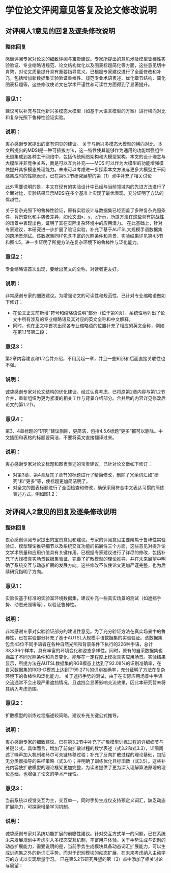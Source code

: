 # 学位论文评阅意见答复及论文修改说明

## 对评阅人1意见的回复及逐条修改说明
### 整体回复
感谢评阅专家对论文的细致评阅与宝贵建议。专家所提出的意见涉及模型鲁棒性实验验证、专业缩略语规范、论文结构优化以及图表标题简化等方面，这些意见切中肯綮，对论文质量提升具有重要指导意义。已根据专家建议进行了全面修改和补充，包括增加新数据集实验验证鲁棒性、规范专业术语表述、优化章节结构、简化图表标题等，这些修改使论文在学术严谨性和可读性方面得到了显著提升。

### 意见1：
建议可以补充与其他新兴多模态大模型（如基于大语言模型的方案）进行横向对比和复杂光照下鲁棒性验证实验。
### 说明：
衷心感谢专家提出的富有洞见的建议。
关于与新兴多模态大模型的横向对比，本文所提出的MDSI是一种可插拔方法，这一特性使其能够作为通用的功能增强组件无缝集成到各种主干网络中，包括传统网络架构和大模型架构。本文的设计理念与大模型并非竞争关系，而是可以互为补充——MDSI可以作为大模型的功能增强模块提升其多模态处理能力。未来可以考虑进一步探索本文方法与更多大模型主干网络集成时的性能表现，已在第5.2节研究展望的第（1）点中补充了相关讨论
<!-- "本文证明了 MDSI 灵活、可插拔的特性使其能够无缝集成到各种架构中，并能轻松适应其他领域，例如动作识别和手语识别。由于集成所需的调整很少，进一步探索 MDSI 与各种主干的集成仍然是一个有价值的方向，例如与新兴的多模态大模型结合可能带来增强的效果，并且轻微的定制可以产生有益的结果。" -->
此外需要说明的是，本文在现有的实验设计中已经与当前领域内的先进方法进行了全面对比，实验结果显示MDSI在多个基准上实现了最优表现，充分证明了方法的优越性。


关于复杂光照下的鲁棒性验证，原有实验设计与数据集已经涵盖了多种复杂光照条件、背景变化和手势者差异，如论文图x、y、z所示，所提方法在这些具有挑战性的场景中表现出色，证明了其在实际复杂环境中的应用潜力。
在此基础上，针对专家建议，本研究进一步扩展了验证实验，补充了基于AUTSL大规模手语数据集的跨场景测试。该数据集同样包含丰富的光照条件和背景，实验结果详见第4.5节和图4.5，进一步证明了所提方法在复杂环境下的鲁棒性与泛化能力。
<!-- "识别准确率。为了评估系统的识别准确性与鲁棒性，本文分别在公开数据集和自采数据集上进行了实验。如图 4.5 所示，两数据集均包含复杂光照、背景、手势者等具有挑战性的场景，以及 RGB 和深度多种模态。
• 公开数据集：AUTSL 大规模手语数据集[137] ，包括 43 个不同的手语者执行的 226 种手语，总共 38,336 个孤立的手语视频样本。样本包含各种室内、室外背景与不同的手语者姿势（图 4.5(a)）。每个样本都使用 Microsoft Kinect v2 记录，并包含彩色图像（RGB）、深度和骨架模态。
• 自采数据集：使用商业级奥比中光 RGB-D 相机（图 4.4）构建了自采数据集，并基于此评估了本文的方法。共采集了 12 类数据，每类包含 25 个样本（图 4.5(b)）。采集过程遵循[16] 的设置，采集分辨率为 320 × 240，平均帧数32，每帧同时包含 RGB 图像和 Depth 图像。
结果显示，所提出的识别算法，在 AUSTL 大规模手语数据集上的 RGB 模态识别准确率达到了 92.08%，在自采数据集上的 RGB-D 模态识别准确率达到了 99.27%，验证了所提出方法在实际应用场景中的泛化性、鲁棒性与可靠性。” -->

### 意见2：
专业缩略语首次出现，要给出英文的全称，对读者更友好。
### 说明：
非常感谢专家的细致建议。为增强论文的可读性和规范性，已针对专业缩略语做如下修订：
- 在论文正文前新增"符号和缩略语说明"部分（位于第X页），系统性地列出了论文中所有涉及的专业缩略语及其对应的英文全称和中文解释。
- 同时，也在正文中首次出现各专业缩略语的位置补充了相应的英文全称，例如在第1.1节第二段：
<!-- “一方面，手势识别（Hand Gesture Recognition，HGR）技术可以...另一方面，手势生成（Hand Gesture 
Generation，HGG）技术可以...” -->

### 意见3：
第2章内容建议和1.2合并介绍，不用另起一章，并且一些知识和后面直接关联性也不强。
### 说明：
诚挚感谢专家对论文结构的优化建议。经过认真考虑，已将原第2章内容与第1.2节合并，重新组织为更为紧凑的相关工作与背景介绍部分。合并后的内容详见修改后论文的第1.2节。

### 意见4：
第3、4章标题的“研究”建议删除，更简洁，包括4.5.6标题“更多”都可以删除。中文插图和表格的标题要简洁，不要将英文直接翻译过来。
### 说明：
衷心感谢专家对论文标题和图表表述的宝贵建议，已针对论文做如下修订：
- 对第3章、第4章及其子章节的标题进行了精简修改，删除了冗余词汇如"研究"和"更多"等，使标题更加简洁明了。
- 对全文的图表标题进行了全面检查和修改，确保采用符合中文表达习惯的简练表述方式。例如图1.2：
<!-- 修改前：RGB-D 手势识别的主要挑战可归因于两个因素：(i) 信息冗余 (IR) 存在于类内，尤其是背景、照明和视角。(ii) 信息缺失 (IA) 存在于类间，尤其是视觉上相似的手势。
修改后：RGB-D 手势识别面临两个主要挑战：(i)类内信息冗余 (IR)。(ii) 类间信息缺失 (IA)。 -->

## 对评阅人2意见的回复及逐条修改说明
### 整体回复
衷心感谢评阅专家提出的宝贵意见和建议。专家的评阅意见主要聚焦于鲁棒性实验验证、模型理论推导细节以及系统交互功能的拓展性三个方面，这些意见对提升论文学术质量和应用价值具有关键作用。已根据专家建议进行了详尽的修改，包括补充了大规模真实场景数据集验证、完善了扩散模型的理论推导，并在未来展望中明确了系统交互与动态扩展的发展方向。这些修改不仅使论文更加严谨完整，也为后续研究指明了方向。

### 意见1：
实验仅基于标准的实验室环境数据集，建议补充一些真实场景的测试（如遮挡手势、动态光照等等），以验证鲁棒性。
### 说明：
非常感谢专家对实验验证部分的建设性意见。为了充分验证方法在真实场景中的鲁棒性，已在实验部分补充了基于AUTSL大规模手语数据集的实验验证。该数据集包含43位不同手语者在各种自然光照和背景条件下执行的226种手语，总计38,336个样本，具有丰富的环境变化和姿态多样性。同时，原有的自采数据集也涵盖了不同光照条件和背景变化，能够在一定程度上模拟真实应用场景。实验结果显示，所提方法在AUTSL数据集的RGB模态上达到了92.08%的识别准确率，在自采数据集的RGB-D模态上达到了99.27%的识别准确率，充分证明了方法在复杂环境下的鲁棒性和泛化能力。
关于遮挡手势的测试，由于在实际应用场景中手语交流通常不会出现严重遮挡情况，且遮挡会显著影响交流效果，因此本研究暂未将其纳入考虑范围。

### 意见2：
扩散模型的训练过程描述较简略，建议补充关键公式推导。
### 说明：
衷心感谢专家的细致建议。已在第3.2节中补充了扩散模型训练过程的详细细节与关键公式。具体而言，增加了前向扩散过程的数学表述（式3.2和式3.3），详细阐述了噪声加入机制和马尔可夫链转移过程；补充了反向扩散过程的理论基础，包括无分类器指导的采样策略（式3.4）；并明确了训练优化目标函数（式3.5）。这些补充内容使扩散模型的理论框架更加完整，为读者提供了更为深入理解算法原理的理论基础，也增强了论文的学术严谨性。

### 意见3：
当前系统以视觉交互为主，交互单一，同时手势生成仅支持预定义词汇，缺乏动态扩展能力，可探索增量学习机制。
### 说明：
诚挚感谢专家对系统功能扩展的前瞻性建议。针对交互方式单一的问题，已在系统未来发展规划中考虑引入多模态交互机制，丰富用户体验。关于手势生成与识别的动态扩展能力，需要说明的是，当前手势生成模块具备动态词汇扩展能力，可以生成训练集之外的新词汇手势。而对于识别模块的动态扩展，在未来考虑纳入主动学习的方式以实现增量学习。
已在第5.2节研究展望的第（3）点中添加了相关讨论与展望：
<!-- 此外，系统的交互体验和个性化学习支持也有待进一步优化。当前系统交互以视觉为主，未来可以引入语音、触觉等多模态交互，并探索基于增强现实的沉浸式学习环境；最后，系统的动态扩展能力可进一步加强，虽然目前手势生成模块支持自由灵活的词汇生成、但手势识别模块目前仅支持预定义的词汇评估。未来可以探索基于主动学习的在线增量学习机制，使系统能够从用户交互中持续学习新的手语词汇和动作，动态扩展识别和生成能力。 -->